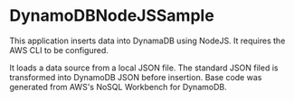 # DynamoDBNodeJSSample

This application inserts data into DynamaDB using NodeJS. It requires the AWS CLI to be configured. 

It loads a data source from a local JSON file. The standard JSON filed is transformed into DynamoDB JSON before insertion. Base code was generated from AWS's NoSQL Workbench for DynamoDB.